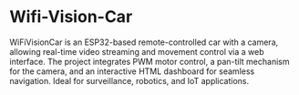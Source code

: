 # Wifi-Vision-Car
WiFiVisionCar is an ESP32-based remote-controlled car with a camera, allowing real-time video streaming and movement control via a web interface. The project integrates PWM motor control, a pan-tilt mechanism for the camera, and an interactive HTML dashboard for seamless navigation. Ideal for surveillance, robotics, and IoT applications.

